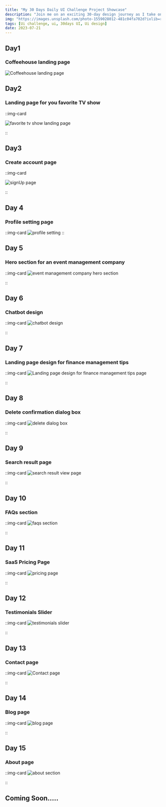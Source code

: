 ```yaml
---
title: "My 30 Days Daily UI Challenge Project Showcase"
description: "Join me on an exciting 30-day design journey as I take on the Daily UI Challenge. Over the past week, I am immersing myself in exploring and crafting different UI designs to elevate my creative skills. In this blog, I am sharing my 7-day UI designs. Stay tuned for daily updates and feel free to share your thoughts on this."
img: "https://images.unsplash.com/photo-1559028012-481c04fa702d?ixlib=rb-4.0.3&ixid=M3wxMjA3fDB8MHxwaG90by1wYWdlfHx8fGVufDB8fHx8fA%3D%3D&auto=format&fit=crop&w=1472&q=80"
tags: [Ui challenge, ui, 30days UI, Ui design]
date: 2023-07-21
---
```


## Day1

### Coffeehouse landing page

![Coffeehouse landing page](/blogImages/dailyUi/day01.png "coffeehouse section")

## Day2

### Landing page for you favorite TV show

::img-card

![favorite tv show landing page](/blogImages/dailyUi/day02.png "favorite tv show page design")

::

## Day3

### Create account page

::img-card

![signUp page](/blogImages/dailyUi/day03.png "create account page")

::

## Day 4

### Profile setting page

::img-card
![profile setting](/blogImages/dailyUi/day04.png "profile setting page")
::

## Day 5

### Hero section for an event management company

::img-card
![event management company hero section](/blogImages/dailyUi/day05.png "event management landing page")

::

## Day 6

### Chatbot design

::img-card
![chatbot design](/blogImages/dailyUi/day06.png "chatbot design")

::

## Day 7

### Landing page design for finance management tips

::img-card
![Landing page design for finance management tips page](/blogImages/dailyUi/day07.png "finance management landing page")

::

## Day 8

### Delete confirmation dialog box

::img-card
![delete dialog box](/blogImages/dailyUi/day08.png "delete confirmation dialog box")

::

## Day 9

### Search result page

::img-card
![search result view page](/blogImages/dailyUi/day09.png "search result view")

::

## Day 10

### FAQs section

::img-card
![faqs section](/blogImages/dailyUi/day10.png "FAQs section")

::

## Day 11

### SaaS Pricing Page

::img-card
![pricing page](/blogImages/dailyUi/day11.png "Sass pricing plans")

::

## Day 12

### Testimonials Slider

::img-card
![testimonials slider](/blogImages/dailyUi/day12.png "testimonials slider")

::

## Day 13

### Contact page

::img-card
![Contact page](/blogImages/dailyUi/day13.png "contact page")

::

## Day 14

### Blog page

::img-card
![blog page](/blogImages/dailyUi/day14.png "blog page")

::

## Day 15

### About page

::img-card
![about section ](/blogImages/dailyUi/day15.png "about page")

::

## Coming Soon.....
